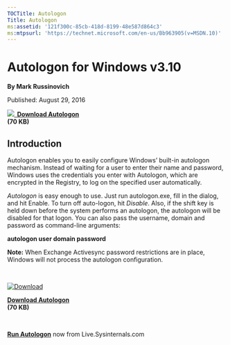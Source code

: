 ```yaml
--- 
TOCTitle: Autologon
Title: Autologon
ms:assetid: '121f300c-85cb-418d-8199-48e587d864c3'
ms:mtpsurl: 'https://technet.microsoft.com/en-us/Bb963905(v=MSDN.10)'
---
```


Autologon for Windows v3.10
===========================

**By Mark Russinovich**

Published: August 29, 2016

**[![](/media/landing/sysinternals/download_sm.png)
 Download
Autologon](https://download.sysinternals.com/files/autologon.zip)  
(70 KB)**


## Introduction

Autologon enables you to easily configure Windows’ built-in autologon
mechanism. Instead of waiting for a user to enter their name and
password, Windows uses the credentials you enter with Autologon, which
are encrypted in the Registry, to log on the specified user
automatically.

*Autologon* is easy enough to use. Just run autologon.exe, fill in the
dialog, and hit Enable. To turn off auto-logon, hit *Disable*. Also, if
the shift key is held down before the system performs an autologon, the
autologon will be disabled for that logon. You can also pass the
username, domain and password as command-line arguments:

**autologon user domain password**

**Note:** When Exchange Activesync password restrictions are in place,
Windows will not process the autologon configuration.

 

[![Download](/media/landing/sysinternals/download_sm.png "Download")
](https://download.sysinternals.com/files/autologon.zip)

[**Download Autologon**  
](https://download.sysinternals.com/files/autologon.zip)**(70 KB)**

 

[**Run Autologon**](https://live.sysinternals.com/autologon.exe) now
from Live.Sysinternals.com

  

